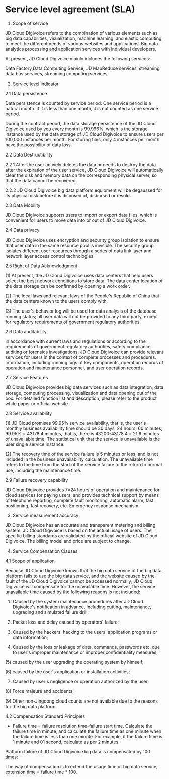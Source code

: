 # Service level agreement (SLA)

1. Scope of service

JD Cloud Digivoice refers to the combination of various elements such as big data capabilities, visualization, machine learning, and elastic computing to meet the different needs of various websites and applications. Big data analytics processing and application services with individual developers.

At present, JD Cloud Digivoice mainly includes the following services:

Data Factory,Data Computing Service, JD MapReduce services, streaming data bus services, streaming computing services.

2. Service level indicator

2.1 Data persistence

Data persistence is counted by service period. One service period is a natural month. If it is less than one month, it is not counted as one service period.

During the contract period, the data storage persistence of the JD Cloud Digivoice used by you every month is 99.996%, which is the storage instance used by the data storage of JD Cloud Digivoice to ensure users per 100,000 instances per month. For storing files, only 4 instances per month have the possibility of data loss.

2.2 Data Destructibility

2.2.1 After the user actively deletes the data or needs to destroy the data after the expiration of the user service, JD Cloud Digivoice will automatically clear the disk and memory data on the corresponding physical server, so that the data cannot be recovered.

2.2.2 JD Cloud Digivoice big data platform equipment will be degaussed for its physical disk before it is disposed of, disbursed or resold.

2.3 Data Mobility

JD Cloud Digivoice supports users to import or export data files, which is convenient for users to move data into or out of JD Cloud Digivoice.

2.4 Data privacy

JD Cloud Digivoice uses encryption and security group isolation to ensure that user data in the same resource pool is invisible. The security group isolates different user resources through a series of data link layer and network layer access control technologies.

2.5 Right of Data Acknowledgment

(1) At present, the JD Cloud Digivoice uses data centers that help users select the best network conditions to store data. The data center location of the data storage can be confirmed by opening a work order.

(2) The local laws and relevant laws of the People's Republic of China that the data centers known to the users comply with.

(3) The user's behavior log will be used for data analysis of the database running status; all user data will not be provided to any third party, except for regulatory requirements of government regulatory authorities.

2.6 Data auditability

In accordance with current laws and regulations or according to the requirements of government regulatory authorities, safety compliance, auditing or forensics investigations, JD Cloud Digivoice can provide relevant services for users in the context of complete processes and procedures. Information, including running logs of key components, operation records of operation and maintenance personnel, and user operation records.

2.7 Service Features

JD Cloud Digivoice provides big data services such as data integration, data storage, computing processing, visualization and data opening out of the box. For detailed function list and description, please refer to the product white paper or official website.

2.8 Service availability

(1) JD Cloud promises 99.95% service availability, that is, the user's monthly business availability time should be 30 days, 24 hours, 60 minutes, 99.95% = 43178.4 minutes, that is, there is 43200-43178.4 = 21.6 minutes of unavailable time, The statistical unit that the service is unavailable is the user single service instance.

(2) The recovery time of the service failure is 5 minutes or less, and is not included in the business unavailability calculation. The unavailable time refers to the time from the start of the service failure to the return to normal use, including the maintenance time.

2.9 Failure recovery capability

JD Cloud Digivoice provides 7×24 hours of operation and maintenance for cloud services for paying users, and provides technical support by means of telephone reporting, complete fault monitoring, automatic alarm, fast positioning, fast recovery, etc. Emergency response mechanism.

3. Service measurement accuracy

JD Cloud Digivoice has an accurate and transparent metering and billing system. JD Cloud Digivoice is based on the actual usage of users. The specific billing standards are validated by the official website of JD Cloud Digivoice. The billing model and price are subject to change.

4. Service Compensation Clauses

4.1 Scope of application

Because JD Cloud Digivoice knows that the big data service of the big data platform fails to use the big data service, and the website caused by the fault of the JD Cloud Digivoice cannot be accessed normally, JD Cloud Digivoice will compensate for the unavailable time. However, the service unavailable time caused by the following reasons is not included:

1. Caused by the system maintenance procedures after JD Cloud Digivoice's notification in advance, including cutting, maintenance, upgrading and simulated failure drill;

2. Packet loss and delay caused by operators' failure;

3. Caused by the hackers' hacking to the users' application programs or data information;

4. Caused by the loss or leakage of data, commands, passwords etc. due to user's improper maintenance or improper confidentiality measures;

(5) caused by the user upgrading the operating system by himself;

(6) caused by the user's application or installation activities;

7. Caused by user's negligence or operation authorized by the user;

(8) Force majeure and accidents;

(9) Other non-Jingdong cloud counts are not available due to the reasons for the big data platform.

4.2 Compensation Standard Principles

* Failure time = failure resolution time-failure start time. Calculate the failure time in minute, and calculate the failure time as one minute when the failure time is less than one minute. For example, if the failure time is 1 minute and 01 second, calculate as per 2 minutes.

Platform failure of JD Cloud Digivoice big data is compensated by 100 times:

The way of compensation is to extend the usage time of big data service, extension time = failure time * 100.